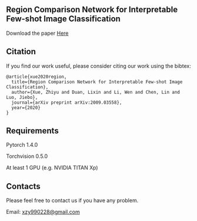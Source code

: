 ## Region Comparison Network for Interpretable Few-shot Image Classification
Download the paper [Here]()


## Citation
If you find our work useful, please consider citing our work using the bibtex:

```
@article{xue2020region,
  title={Region Comparison Network for Interpretable Few-shot Image Classification},
  author={Xue, Zhiyu and Duan, Lixin and Li, Wen and Chen, Lin and Luo, Jiebo},
  journal={arXiv preprint arXiv:2009.03558},
  year={2020}
}
```
## Requirements
Pytorch 1.4.0

Torchvision 0.5.0

At least 1 GPU (e.g. NVIDIA TITAN Xp)

## Contacts
Please feel free to contact us if you have any problem.

Email: xzy990228@gmail.com

